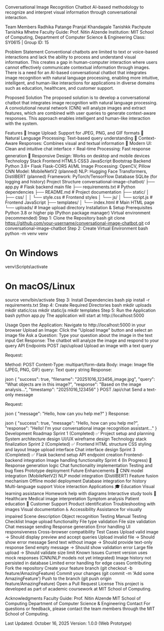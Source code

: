 Conversational Image Recognition Chatbot
AI-based methodology to recognize and interpret visual information through conversational interaction.

Team Members
Radhika Patange
Pranjal Khandagale
Tanishkk Pachpute
Tanishka Mhetre
Faculty Guide: Prof. Nitin Alzende
Institution: MIT School of Computing, Department of Computer Science & Engineering
Class: SY0615 | Group ID: 15

Problem Statement
Conventional chatbots are limited to text or voice-based interactions and lack the ability to process and understand visual information. This creates a gap in human-computer interaction where users cannot effectively communicate contextual information through images. There is a need for an AI-based conversational chatbot that integrates image recognition with natural language processing, enabling more intuitive, intelligent, and human-like interactions for applications in diverse domains such as education, healthcare, and customer support.

Proposed Solution
The proposed solution is to develop a conversational chatbot that integrates image recognition with natural language processing. A convolutional neural network (CNN) will analyze images and extract features, which are combined with user queries to generate context-aware responses. This approach enables intelligent and human-like interaction with the system.

Features
📸 Image Upload: Support for JPEG, PNG, and GIF formats
💬 Natural Language Processing: Text-based query understanding
🤖 Context-Aware Responses: Combines visual and textual information
🎨 Modern UI: Clean and intuitive chat interface
⚡ Real-time Processing: Fast response generation
📱 Responsive Design: Works on desktop and mobile devices
Technology Stack
Frontend
HTML5
CSS3
JavaScript
Bootstrap
Backend
Python 3.8+
Flask
Flask-CORS
AI/ML
Image Processing: OpenCV, Pillow
CNN Model: MobileNetV2 (planned)
NLP: Hugging Face Transformers, DistilBERT (planned)
Framework: PyTorch/TensorFlow
Database
SQLite (for logging and history)
Project Structure
conversational-image-chatbot/
├── app.py                  # Flask backend main file
├── requirements.txt        # Python dependencies
├── README.md              # Project documentation
├── static/
│   ├── css/
│   │   └── style.css      # Frontend styles
│   └── js/
│       └── script.js      # Frontend JavaScript
├── templates/
│   └── index.html         # Main HTML page
└── uploads/               # Image upload directory
Installation & Setup
Prerequisites
Python 3.8 or higher
pip (Python package manager)
Virtual environment (recommended)
Step 1: Clone the Repository
bash
git clone https://github.com/your-username/conversational-image-chatbot.git
cd conversational-image-chatbot
Step 2: Create Virtual Environment
bash
python -m venv venv

# On Windows
venv\Scripts\activate

# On macOS/Linux
source venv/bin/activate
Step 3: Install Dependencies
bash
pip install -r requirements.txt
Step 4: Create Required Directories
bash
mkdir uploads
mkdir static/css
mkdir static/js
mkdir templates
Step 5: Run the Application
bash
python app.py
The application will start at http://localhost:5000

Usage
Open the Application: Navigate to http://localhost:5000 in your browser
Upload an Image: Click the "Upload Image" button and select an image file
Ask a Question: Type your question about the image in the text input
Get Response: The chatbot will analyze the image and respond to your query
API Endpoints
POST /api/upload
Upload an image with a text query

Request:

Method: POST
Content-Type: multipart/form-data
Body:
image: Image file (JPEG, PNG, GIF)
query: Text query string
Response:

json
{
  "success": true,
  "filename": "20251016_123456_image.jpg",
  "query": "What objects are in this image?",
  "response": "Based on the image analysis...",
  "timestamp": "20251016_123456"
}
POST /api/chat
Send a text-only message

Request:

json
{
  "message": "Hello, how can you help me?"
}
Response:

json
{
  "success": true,
  "message": "Hello, how can you help me?",
  "response": "Hello! I'm your conversational image recognition assistant..."
}
Development Roadmap
Sprint 1 (Completed) ✅
 Project setup and planning
 System architecture design
 UI/UX wireframe design
 Technology stack finalization
Sprint 2 (Completed) ✅
 Frontend HTML structure
 CSS styling and layout
 Image upload interface
 Chat interface design
Sprint 3 (Completed) ✅
 Flask backend setup
 API endpoint creation
 Frontend-backend integration
 Image handling functionality
Sprint 4 (In Progress) 🔄
 Response generation logic
 Chat functionality implementation
 Testing and bug fixes
 Prototype deployment
Future Enhancements 🚀
 CNN model integration (MobileNetV2)
 NLP model integration (DistilBERT)
 Feature fusion mechanism
 Offline model deployment
 Database integration for history
 Multi-language support
 Voice interaction
Applications
🎓 Education
Visual learning assistance
Homework help with diagrams
Interactive study tools
🏥 Healthcare
Medical image interpretation
Symptom analysis
Patient education
💼 Customer Support
Product identification
Troubleshooting with images
Visual documentation
♿ Accessibility
Assistance for visually impaired
Scene description
Object recognition
Testing
Manual Testing Checklist
 Image upload functionality
 File type validation
 File size validation
 Chat message sending
 Response generation
 Error handling
 UI responsiveness
 Cross-browser compatibility
Test Cases
Upload valid image → Should display preview and accept queries
Upload invalid file → Should show error message
Send text without image → Should provide text-only response
Send empty message → Should show validation error
Large file upload → Should validate size limit
Known Issues
Current version uses mock responses (CNN/NLP models not yet integrated)
Image history not persisted in database
Limited error handling for edge cases
Contributing
Fork the repository
Create your feature branch (git checkout -b feature/AmazingFeature)
Commit your changes (git commit -m 'Add some AmazingFeature')
Push to the branch (git push origin feature/AmazingFeature)
Open a Pull Request
License
This project is developed as part of academic coursework at MIT School of Computing.

Acknowledgments
Faculty Guide: Prof. Nitin Alzende
MIT School of Computing
Department of Computer Science & Engineering
Contact
For questions or feedback, please contact the team members through the MIT School of Computing.

Last Updated: October 16, 2025
Version: 1.0.0 (Web Prototype)

